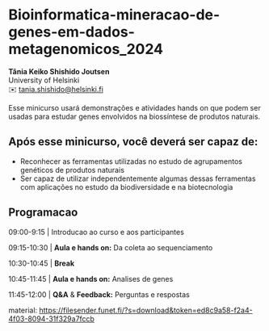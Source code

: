 # Bioinformatica-mineracao-de-genes-em-dados-metagenomicos_2024


  __Tânia Keiko Shishido Joutsen__  
 University of Helsinki  
:envelope: [tania.shishido@helsinki.fi](mailto:tania.shishido@helsinki.fi)

Esse minicurso usará demonstrações e atividades hands on que podem ser usadas para estudar genes envolvidos na biossíntese de produtos naturais. 

## Após esse minicurso, você deverá ser capaz de:

* Reconhecer as ferramentas utilizadas no estudo de agrupamentos genéticos de produtos naturais
* Ser capaz de utilizar independentemente algumas dessas ferramentas com aplicações no estudo da biodiversidade e na biotecnologia





## Programacao


09:00-9:15 | Introducao ao curso e aos participantes

09:15-10:30 | **Aula e hands on:** Da coleta ao sequenciamento

10:30-10:45 | **Break** 

10:45-11:45 | **Aula e hands on:** Analises de genes

11:45-12:00 | **Q&A** & **Feedback:** Perguntas e respostas



material:
https://filesender.funet.fi/?s=download&token=ed8c9a58-f2a4-4f03-8094-31f329a7fccb
